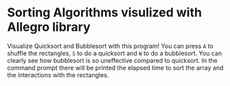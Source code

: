 # Sorting Algorithms visulized with Allegro library

Visualize Quicksort and Bubblesort with this program!
You can press `A` to shuffle the rectangles, `S` to do a quicksort and `W` to do a bubblesort.
You can clearly see how bubblesort is so uneffective compared to quicksort.
In the command prompt there will be printed the elapsed time to sort the array and the interactions with the rectangles.
